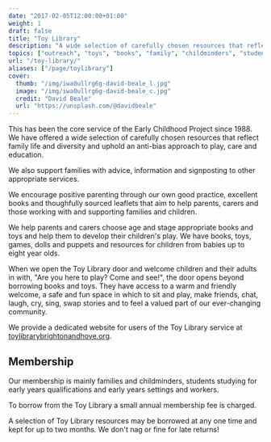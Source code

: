 ```yaml
---
date: "2017-02-05T12:00:00+01:00"
weight: 1
draft: false
title: "Toy Library"
description: "A wide selection of carefully chosen resources that reflect family life and diversity and uphold an anti-bias approach to play, care and education."
topics: ["outreach", "toys", "books", "family", "childminders", "students", "best practice", "diversity", "care", "education", "positive parenting", "games", "dolls", "puppets"]
url: "/toy-library/" 
aliases: ["/page/toylibrary"]
cover:
  thumb: "/img/iwa0ullrg6g-david-beale_l.jpg"
  image: "/img/iwa0ullrg6g-david-beale_c.jpg"
  credit: "David Beale"
  url: "https://unsplash.com/@davidbeale"
---
```


This has been the core service of the Early Childhood Project since 1988. We have offered a wide selection of carefully 
chosen resources that reflect family life and diversity and uphold an anti-bias approach to play, care and education.

We also support families with advice, information and signposting to other appropriate services.

We encourage positive parenting through our own good practice, excellent books and thoughfully sourced leaflets that 
aim to help parents, carers and those working with and supporting families and children.

We help parents and carers choose age and stage appropriate books and toys and help them to develop their children's 
play. We have books, toys, games, dolls and puppets and resources for children from babies up to eight year olds.

When we open the Toy Library door and welcome children and their adults in with, "Are you here to play? Come and see!", 
the door opens beyond borrowing books and toys. They have access to a warm and friendly welcome, a safe and fun space in
which to sit and play, make friends, chat, laugh, cry, sing, swap stories and to feel a valued part of our ever-changing 
community.

We provide a dedicated website for users of the Toy Library service at [toylibrarybrightonandhove.org](https://toylibrarybrightonandhove.org).

## Membership

Our membership is mainly families and childminders, students studying for early years qualifications and early years 
settings and workers.

To borrow from the Toy Library a small annual membership fee is charged.

A selection of Toy Library resources may be borrowed at any one time and kept for up to two months. We don't nag or 
fine for late returns!